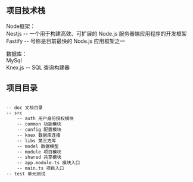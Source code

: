 ## 项目技术栈
Node框架：      
Nestjs -- 一个用于构建高效、可扩展的 Node.js 服务器端应用程序的开发框架      
Fastify -- 号称是目前最快的 Node.js 应用框架之一      
      
数据库：       
MySql      
Knex.js -- SQL 查询构建器      

      

## 项目目录
```bash
      
-- doc 文档目录      
-- src      
    -- auth 用户身份授权模块      
    -- common 功能模块      
    -- config 配置模块      
    -- knex 数据库连接      
    -- libs 第三方库      
    -- model 数据模型      
    -- module 项目模块      
    -- shared 共享模块      
    -- app.module.ts 模块入口      
    -- main.ts 项目入口      
-- test 单元测试      
      
```